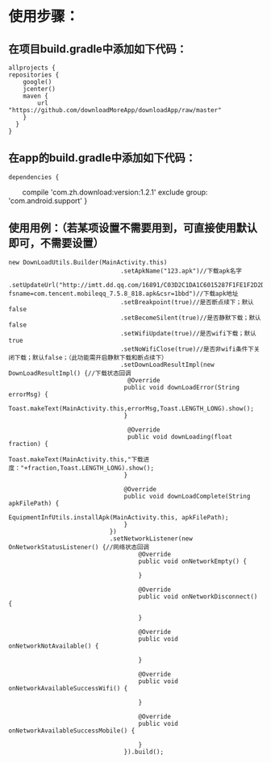 使用步骤：
======================

在项目build.gradle中添加如下代码：
------------
    allprojects {
    repositories {
        google()
        jcenter()
        maven {
            url "https://github.com/downloadMoreApp/downloadApp/raw/master"
        }
      }
    }


在app的build.gradle中添加如下代码：
---------------
    dependencies {
        compile 'com.zh.download:version:1.2.1' exclude group: 'com.android.support'
    }
    
    
使用用例：（若某项设置不需要用到，可直接使用默认即可，不需要设置）
---------------
    new DownLoadUtils.Builder(MainActivity.this)
                                   .setApkName("123.apk")//下载apk名字
                                   .setUpdateUrl("http://imtt.dd.qq.com/16891/C03D2C1DA1C6015287F1FE1F2D2DAAD1.apk?fsname=com.tencent.mobileqq_7.5.8_818.apk&csr=1bbd")//下载apk地址
                                   .setBreakpoint(true)//是否断点续下；默认 false
                                   .setBecomeSilent(true)//是否静默下载；默认 false
                                   .setWifiUpdate(true)//是否wifi下载；默认 true
                                   .setNoWifiClose(true)//是否非wifi条件下关闭下载；默认false；（此功能需开启静默下载和断点续下）
                                   .setDownLoadResultImpl(new DownLoadResultImpl() {//下载状态回调
                                     @Override
                                    public void downLoadError(String errorMsg) {
                                        Toast.makeText(MainActivity.this,errorMsg,Toast.LENGTH_LONG).show();
                                    }

                                     @Override
                                     public void downLoading(float fraction) {
                                        Toast.makeText(MainActivity.this,"下载进度："+fraction,Toast.LENGTH_LONG).show();
                                    }

                                    @Override
                                    public void downLoadComplete(String apkFilePath) {
                                        EquipmentInfUtils.installApk(MainActivity.this, apkFilePath);
                                    }
                                })
                                .setNetworkListener(new OnNetworkStatusListener() {//网络状态回调
                                        @Override
                                        public void onNetworkEmpty() {

                                        }

                                        @Override
                                        public void onNetworkDisconnect() {

                                        }

                                        @Override
                                        public void onNetworkNotAvailable() {

                                        }

                                        @Override
                                        public void onNetworkAvailableSuccessWifi() {

                                        }

                                        @Override
                                        public void onNetworkAvailableSuccessMobile() {

                                        }
                                    }).build();

